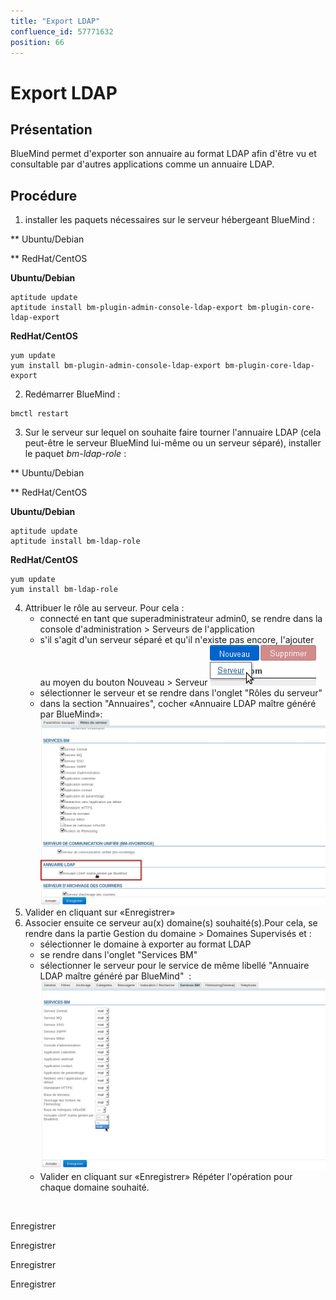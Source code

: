 ```yaml
---
title: "Export LDAP"
confluence_id: 57771632
position: 66
---
```

# Export LDAP


## Présentation

BlueMind permet d'exporter son annuaire au format LDAP afin d'être vu et consultable par d'autres applications comme un annuaire LDAP.


## Procédure

1. installer les paquets nécessaires sur le serveur hébergeant BlueMind :


**
Ubuntu/Debian


**
RedHat/CentOS


**Ubuntu/Debian**

```
aptitude update
aptitude install bm-plugin-admin-console-ldap-export bm-plugin-core-ldap-export
```


**RedHat/CentOS**

```
yum update
yum install bm-plugin-admin-console-ldap-export bm-plugin-core-ldap-export
```


2. Redémarrer BlueMind :


```
bmctl restart
```


3. Sur le serveur sur lequel on souhaite faire tourner l'annuaire LDAP (cela peut-être le serveur BlueMind lui-même ou un serveur séparé), installer le paquet *bm-ldap-role* :


**
Ubuntu/Debian


**
RedHat/CentOS


**Ubuntu/Debian**

```
aptitude update
aptitude install bm-ldap-role
```


**RedHat/CentOS**

```
yum update
yum install bm-ldap-role
```


4. Attribuer le rôle au serveur. Pour cela :
    - connecté en tant que superadministrateur admin0, se rendre dans la console d'administration > Serveurs de l'application
    - s'il s'agit d'un serveur séparé et qu'il n'existe pas encore, l'ajouter au moyen du bouton Nouveau > Serveur ![](../../attachments/57771632/57771638.png)
    - sélectionner le serveur et se rendre dans l'onglet "Rôles du serveur"
    - dans la section "Annuaires", cocher «Annuaire LDAP maître généré par BlueMind»:![](../../attachments/57771632/57771637.png)
5. Valider en cliquant sur «Enregistrer»
6. Associer ensuite ce serveur au(x) domaine(s) souhaité(s).Pour cela, se rendre dans la partie Gestion du domaine > Domaines Supervisés et :
    - sélectionner le domaine à exporter au format LDAP
    - se rendre dans l'onglet "Services BM"
    - sélectionner le serveur pour le service de même libellé "Annuaire LDAP maître généré par BlueMind"  :![](../../attachments/57771632/57771636.png)
    - Valider en cliquant sur «Enregistrer»
Répéter l'opération pour chaque domaine souhaité.


 

Enregistrer

Enregistrer

Enregistrer

Enregistrer

